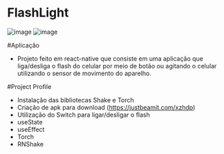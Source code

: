 # FlashLight
![image](https://user-images.githubusercontent.com/29673433/175791076-d30e7c7b-5cbd-4ec6-addf-169f9f724b2c.png)
![image](https://user-images.githubusercontent.com/29673433/175791079-9d727d28-4f98-4f49-9a24-fe20fdba75b0.png)

#Aplicação
- Projeto feito em react-native que consiste em uma aplicação que liga/desliga o flash do celular por meio de botão ou agitando o celular 
utilizando o sensor de movimento do aparelho. 

#Project Profile
- Instalação das bibliotecas Shake e Torch
- Criação de apk para download (https://justbeamit.com/xzhdp)
- Utilização do Switch para ligar/desligar o flash
- useState
- useEffect
- Torch
- RNShake

